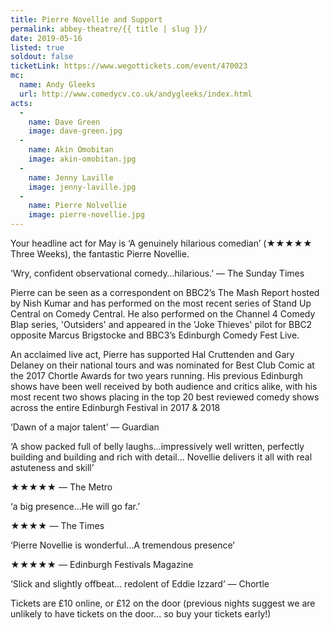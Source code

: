 ```yaml
---
title: Pierre Novellie and Support
permalink: abbey-theatre/{{ title | slug }}/
date: 2019-05-16
listed: true
soldout: false
ticketLink: https://www.wegottickets.com/event/470023
mc:
  name: Andy Gleeks
  url: http://www.comedycv.co.uk/andygleeks/index.html
acts:
  -
    name: Dave Green
    image: dave-green.jpg
  -
    name: Akin Omobitan
    image: akin-omobitan.jpg
  -
    name: Jenny Laville
    image: jenny-laville.jpg
  -
    name: Pierre Nolvellie
    image: pierre-novellie.jpg
---
```


Your headline act for May is ‘A genuinely hilarious comedian’
(★★★★★ Three Weeks), the fantastic Pierre Novellie.

‘Wry, confident observational comedy…hilarious.’ — The Sunday Times

Pierre can be seen as a correspondent on BBC2’s The Mash Report hosted by Nish Kumar and has performed on the most recent series of Stand Up Central on Comedy Central. He also performed on the Channel 4 Comedy Blap series, 'Outsiders' and appeared in the 'Joke Thieves' pilot for BBC2 opposite Marcus Brigstocke and BBC3’s Edinburgh Comedy Fest Live.

An acclaimed live act, Pierre has supported Hal Cruttenden and Gary Delaney on their national tours and was nominated for Best Club Comic at the 2017 Chortle Awards for two years running. His previous Edinburgh shows have been well received by both audience and critics alike, with his most recent two shows placing in the top 20 best reviewed comedy shows across the entire Edinburgh Festival in 2017 & 2018

‘Dawn of a major talent’ — Guardian

‘A show packed full of belly laughs…impressively well written, perfectly building and building and rich with detail… Novellie delivers it all with real astuteness and skill’

★★★★★ — The Metro

‘a big presence…He will go far.’

★★★★ — The Times

‘Pierre Novellie is wonderful…A tremendous presence’

★★★★★ — Edinburgh Festivals Magazine

‘Slick and slightly offbeat… redolent of Eddie Izzard’ — Chortle

Tickets are £10 online, or £12 on the door (previous nights suggest we are unlikely to have tickets on the door... so buy your tickets early!)


